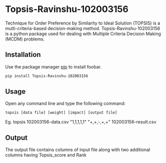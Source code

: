 # Topsis-Ravinshu-102003156

Technique for Order Preference by Similarity to Ideal Solution (TOPSIS) is a multi-criteria-based decision-making method.
Topsis-Ravinshu-102003156 is a python package used for dealing with Multiple Criteria Decision Making (MCDM) problems.

## Installation

Use the package manager [pip](https://pip.pypa.io/en/stable/) to install foobar.

```bash
pip install Topsis-Ravinshu-102003156
```

## Usage

Open any command line and type the following command:

```
topsis [data file] [weight] [impact] [output file]
```

Eg. topsis 102003156-data.csv "1,1,1,1,1" "+,+,-,+,+" 102003156-result.csv

## Output

The output file contains columns of input file along with two additional columns having Topsis_score and Rank
